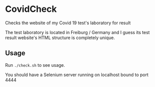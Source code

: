 # CovidCheck
Checks the website of my Covid 19 test's laboratory for result

The test laboratory is located in Freiburg / Germany and I guess
its test result website's HTML structure is completely unique.

Usage
-----

Run `./check.sh` to see usage.

You should have a Selenium server running on
localhost bound to port 4444